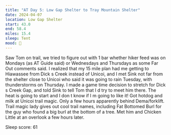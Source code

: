 ```yaml
---
title: "AT Day 5: Low Gap Shelter to Tray Mountain Shelter"
date: 2024-04-07
location: Low Gap Shelter
start: 43.0
end: 58.4
miles: 15.4
sleep: Tent
mood: 🙂
---
```

Saw Tom on trail, we tried to figure out with 1 bar whether hiker feed was on Mondays (as AT Guide said) or
Wednesdays and Thursdays as some Far Out comments said. I realized that my 15 mile plan had me getting to
Hiawassee from Dick s Creek instead of Unicoi, and I met Sink not far from the shelter close to Unicoi who said
it was going to rain Tuesday, with thunderstorms on Thursday. I made a game time decision to stretch for
Dick s Creek Gap, and told Sink to tell Tom that I d try to meet him there. The heat is going to start and I don t
know if I m going to like it!
Got hotdog and milk at Unicoi trail magic. Only a few hours apparently behind Dema/forklift. Trail magic lady
gives out cool trail names, including Fat Bottomed Burl for the guy who found a big burl at the bottom of a tree.
Met him and Chicken Little at an overlook a few hours later.

Sleep score: 61